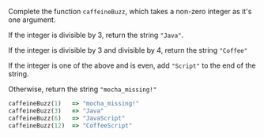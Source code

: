 Complete the function `caffeineBuzz`, which takes a non-zero integer as it's one argument.

If the integer is divisible by 3, return the string `"Java"`.

If the integer is divisible by 3 and divisible by 4, return the string `"Coffee"`

If the integer is one of the above and is even, add `"Script"` to the end of the string.

Otherwise, return the string `"mocha_missing!"`

```ruby
caffeineBuzz(1)   => "mocha_missing!"
caffeineBuzz(3)   => "Java"
caffeineBuzz(6)   => "JavaScript"
caffeineBuzz(12)  => "CoffeeScript"
```